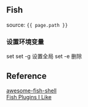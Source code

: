 ## Fish
source: `{{ page.path }}`

### 设置环境变量

  set
  set -g 设置全局
  set -e 删除

## Reference
[awesome-fish-shell](https://project-awesome.org/fisherman/awesome-fish-shell)  
[Fish Plugins I Like](https://www.rockyourcode.com/fish-plugins-i-like/)  
